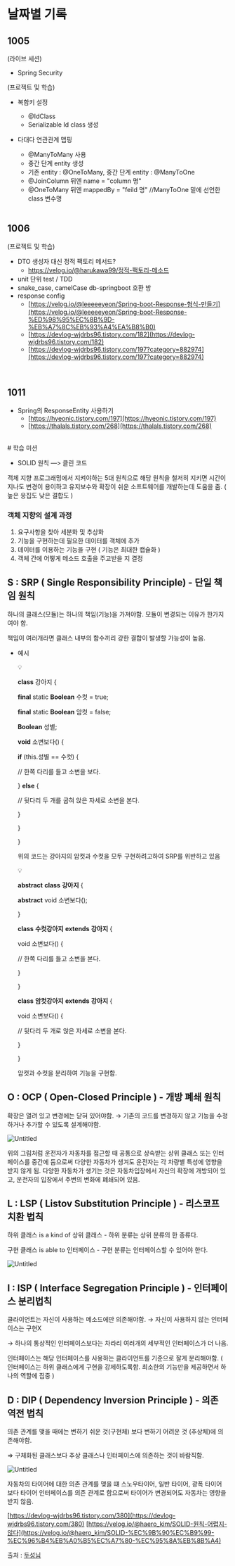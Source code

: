 # 날짜별 기록

## 1005
(라이브 세션)
- Spring Security

(프로젝트 및 학습)
- 복합키 설정
  - @IdClass
  - Serializable Id class 생성
- 다대다 연관관계 맵핑
  - @ManyToMany 사용 
  - 중간 단계 entity 생성
  - 기존 entity : @OneToMany, 중간 단계 entity : @ManyToOne
  - @JoinColumn 뒤엔 name = "column 명"
  - @OneToMany 뒤엔 mappedBy = "feild 명"  //ManyToOne 밑에 선언한 class 변수명
  
  </br>
  
 ## 1006
 (프로젝트 및 학습)
  - DTO 생성자 대신 정적 팩토리 메서드?
    - https://velog.io/@harukawa99/정적-팩토리-메소드
  - unit 단위 test / TDD
  - snake_case, camelCase db-springboot 호환 방
  - response config
    - [https://velog.io/@leeeeeyeon/Spring-boot-Response-형식-만들기](https://velog.io/@leeeeeyeon/Spring-boot-Response-%ED%98%95%EC%8B%9D-%EB%A7%8C%EB%93%A4%EA%B8%B0)
    - [https://devlog-wjdrbs96.tistory.com/182](https://devlog-wjdrbs96.tistory.com/182)
    - [https://devlog-wjdrbs96.tistory.com/197?category=882974](https://devlog-wjdrbs96.tistory.com/197?category=882974)
    
  </br>
  
  ## 1011
  - Spring의 ResponseEntity 사용하기
    - [https://hyeonic.tistory.com/197](https://hyeonic.tistory.com/197)
    - [https://thalals.tistory.com/268](https://thalals.tistory.com/268)


</br>
# 학습 미션

* SOLID 원칙 —> 클린 코드

객체 지향 프로그래밍에서 지켜야하는 5대 원칙으로 해당 원칙을 철저히 지키면 시간이 지나도 변경이 용이하고 유지보수와 확장이 쉬운 소프트웨어를 개발하는데 도움을 줌. ( 높은 응집도 낮은 결합도 )

### 객체 지향의 설계 과정

1. 요구사항을 찾아 세분화 및 추상화
2. 기능을 구현하는데 필요한 데이터를 객체에 추가
3. 데이터를 이용하는 기능을 구현 ( 기능은 최대한 캡슐화 )
4. 객체 간에 어떻게 메소드 호출을 주고받을 지 결정

## S : SRP ( Single Responsibility Principle) - 단일 책임 원칙

하나의 클래스(모듈)는 하나의 책임(기능)을 가져야함.  모듈이 변경되는 이유가 한가지여야 함.

책임이 여러개라면 클래스 내부의 함수끼리 강한 결합이 발생할 가능성이 높음. 

- 예시
    
    <aside>
    💡
    
    **class** 강아지 {
    
    **final** static **Boolean** 수컷 = true;
    
    **final** static **Boolean** 암컷 = false;
    
    **Boolean** 성별;
    
    **void** 소변보다() {
    
    **if** (this.성별 == 수컷) {
    
    // 한쪽 다리를 들고 소변을 보다.
    
    } **else** {
    
    // 뒷다리 두 개를 굽혀 앉은 자세로 소변을 본다.
    
    }
    
    }
    
    }
    
    </aside>
    
    위의 코드는 강아지의 암컷과 수컷을 모두 구현하려고하여 SRP를 위반하고 있음
    
    <aside>
    💡
    
    **abstract** **class** **강아지** {
    
    **abstract** void 소변보다();
    
    }
    
    **class** **수컷강아지** **extends** **강아지** {
    
    void 소변보다() {
    
    // 한쪽 다리를 들고 소변을 본다.
    
    }
    
    }
    
    **class** **암컷강아지** **extends** **강아지** {
    
    void 소변보다() {
    
    // 뒷다리 두 개로 앉은 자세로 소변을 본다.
    
    }
    
    }
    
    </aside>
    
    암컷과 수컷을 분리하여 기능을 구현함.
    

## O : OCP ( Open-Closed Principle ) - 개방 폐쇄 원칙

확장은 열려 있고 변경에는 닫혀 있어야함. → 기존의 코드를 변경하지 않고 기능을 수정하거나 추가할 수 있도록 설계해야함.

![Untitled](https://s3-us-west-2.amazonaws.com/secure.notion-static.com/8c35bfe2-4c7c-40ac-8b54-781dbf8e2cd0/Untitled.png)

위의 그림처럼 운전자가 자동차를 접근할 때 공통으로 상속받는 상위 클래스 또는 인터페이스를 중간에 둠으로써 다양한 자동차가 생겨도 운전자는 각 차량별 특성에 영향을 받지 않게 됨. 다양한 자동차가 생기는 것은 자동차입장에서 자신의 확장에 개방되어 있고, 운전자의 입장에서 주변의 변화에 폐쇄되어 있음.

## L : LSP ( Listov Substitution Principle ) - 리스코프 치환 법칙

하위 클래스 is a kind of 상위 클래스 - 하위 분류는 상위 분류의 한 종류다.

구현 클래스 is able to 인터페이스 - 구현 분류는 인터페이스할 수 있어야 한다.

![Untitled](https://s3-us-west-2.amazonaws.com/secure.notion-static.com/94d98175-9199-4b22-989c-dc91002d3e45/Untitled.png)

## I : ISP ( Interface Segregation Principle ) - 인터페이스 분리법칙

클라이언트는 자신이 사용하는 메소드에만 의존해야함. → 자신이 사용하지 않는 인터페이스는 구현X

→ 하나의 통상적인 인터페이스보다는 차라리 여러개의 세부적인 인터페이스가 더 나음.

인터페이스는 해당 인터페이스를 사용하는 클라이언트를 기준으로 잘게 분리해야함. ( 인터페이스는 하위 클래스에게 구현을 강제하도록함. 최소한의 기능만을 제공하면서 하나의 역할에 집중 )

## D : DIP ( Dependency Inversion Principle ) - 의존 역전 법칙

의존 관계를 맺을 때에는 변하기 쉬운 것(구현체) 보다 변하기 어려운 것 (추상체)에 의존해야함.

⇒ 구체화된 클래스보다 추상 클래스나 인터페이스에 의존하는 것이 바람직함.

![Untitled](https://s3-us-west-2.amazonaws.com/secure.notion-static.com/4ebef750-fa3a-4146-89e1-6977cda413c0/Untitled.png)

자동차의 타이어에 대한 의존 관계를 맺을 떄 스노우타이어, 일반 타이어, 광폭 타이어 보다 타이어 인터페이스를 의존 관계로 함으로써 타이어가 변경되어도 자동차는 영향을 받지 않음.

[https://devlog-wjdrbs96.tistory.com/380](https://devlog-wjdrbs96.tistory.com/380)
[https://velog.io/@haero_kim/SOLID-원칙-어렵지-않다](https://velog.io/@haero_kim/SOLID-%EC%9B%90%EC%B9%99-%EC%96%B4%EB%A0%B5%EC%A7%80-%EC%95%8A%EB%8B%A4)

출처 : [두성님](https://www.notion.so/prgrms/Week4-SOLID-930aead155c8476481b7c6a578a7249a)
